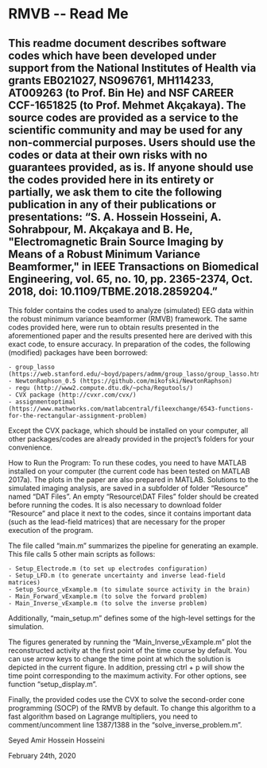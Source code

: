 # RMVB -- Read Me

  This readme document describes software codes which have been developed under support from the National Institutes of Health via grants EB021027, NS096761, MH114233, AT009263 (to Prof. Bin He) and NSF CAREER CCF-1651825 (to Prof. Mehmet Akçakaya). 
The source codes are provided as a service to the scientific community and may be used for any non-commercial purposes.  Users should use the codes or data at their own risks with no guarantees provided, as is. If anyone should use the codes provided here in its entirety or partially, we ask them to cite the following publication in any of their publications or presentations:
“S. A. Hossein Hosseini, A. Sohrabpour, M. Akçakaya and B. He, "Electromagnetic Brain Source Imaging by Means of a Robust Minimum Variance Beamformer," in IEEE Transactions on Biomedical Engineering, vol. 65, no. 10, pp. 2365-2374, Oct. 2018, doi: 10.1109/TBME.2018.2859204.”
------------------------------------------------------------------------------------------------------------------------------------------

  This folder contains the codes used to analyze (simulated) EEG data within the robust minimum variance beamformer (RMVB) framework. The same codes provided here, were run to obtain results presented in the aforementioned paper and the results presented here are derived with this exact code, to ensure accuracy.
  In preparation of the codes, the following (modified) packages have been borrowed:
  
    - group_lasso (https://web.stanford.edu/~boyd/papers/admm/group_lasso/group_lasso.html)
    - NewtonRaphson_0.5 (https://github.com/mikofski/NewtonRaphson)
    - regu (http://www2.compute.dtu.dk/~pcha/Regutools/)
    - CVX package (http://cvxr.com/cvx/)
    - assignmentoptimal (https://www.mathworks.com/matlabcentral/fileexchange/6543-functions-for-the-rectangular-assignment-problem)

  Except the CVX package, which should be installed on your computer, all other packages/codes are already provided in the project’s folders for your convenience.

How to Run the Program:
  To run these codes, you need to have MATLAB installed on your computer (the current code has been tested on MATLAB 2017a). The plots in the paper are also prepared in MATLAB. 
Solutions to the simulated imaging analysis, are saved in a subfolder of folder “Resource” named “DAT Files”. An empty “Resource\DAT Files” folder should be created before running the codes. It is also necessary to download folder “Resource” and place it next to the codes, since it contains important data (such as the lead-field matrices) that are necessary for the proper execution of the program. 

  The file called “main.m” summarizes the pipeline for generating an example. This file calls 5 other main scripts as follows:

    - Setup_Electrode.m (to set up electrodes configuration) 
    - Setup_LFD.m (to generate uncertainty and inverse lead-field matrices)
    - Setup_Source_vExample.m (to simulate source activity in the brain) 
    - Main_Forward_vExample.m (to solve the forward problem)
    - Main_Inverse_vExample.m (to solve the inverse problem)

  Additionally, “main_setup.m” defines some of the high-level settings for the simulation. 

  The figures generated by running the “Main_Inverse_vExample.m” plot the reconstructed activity at the first point of the time course by default. You can use arrow keys to change the time point at which the solution is depicted in the current figure. In addition, pressing ctrl + p will show the time point corresponding to the maximum activity. For other options, see function “setup_display.m”.

  Finally, the provided codes use the CVX to solve the second-order cone programming (SOCP) of the RMVB by default. To change this algorithm to a fast algorithm based on Lagrange multipliers, you need to comment/uncomment line 1387/1388 in the “solve_inverse_problem.m”.  
  
Seyed Amir Hossein Hosseini

February 24th, 2020

